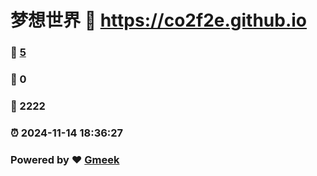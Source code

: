 # 梦想世界 :link: https://co2f2e.github.io 
### :page_facing_up: [5](https://co2f2e.github.io/tag.html) 
### :speech_balloon: 0 
### :hibiscus: 2222 
### :alarm_clock: 2024-11-14 18:36:27 
### Powered by :heart: [Gmeek](https://github.com/Meekdai/Gmeek)
